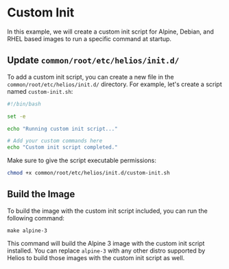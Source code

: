 # Custom Init

In this example, we will create a custom init script for Alpine, Debian, and RHEL based images to run a specific command at startup.

## Update `common/root/etc/helios/init.d/`

To add a custom init script, you can create a new file in the `common/root/etc/helios/init.d/` directory. For example, let's create a script named `custom-init.sh`:

```bash
#!/bin/bash

set -e

echo "Running custom init script..."

# Add your custom commands here
echo "Custom init script completed."
```

Make sure to give the script executable permissions:

```bash
chmod +x common/root/etc/helios/init.d/custom-init.sh
```

## Build the Image

To build the image with the custom init script included, you can run the following command:

```shell
make alpine-3
```

This command will build the Alpine 3 image with the custom init script installed. You can replace `alpine-3` with any other distro supported by Helios to build those images with the custom init script as well.
